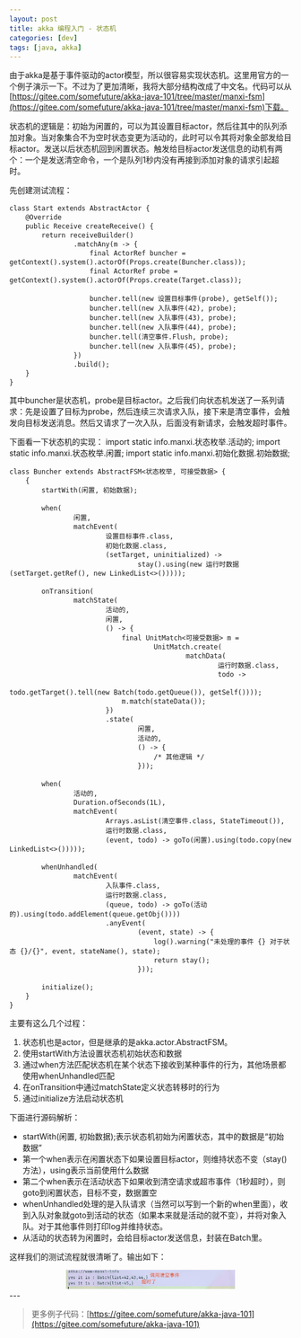 ```yaml
---
layout: post
title: akka 编程入门 - 状态机
categories: [dev]
tags: [java, akka]
---
```

由于akka是基于事件驱动的actor模型，所以很容易实现状态机。这里用官方的一个例子演示一下。不过为了更加清晰，我将大部分结构改成了中文名。代码可以从[https://gitee.com/somefuture/akka-java-101/tree/master/manxi-fsm](https://gitee.com/somefuture/akka-java-101/tree/master/manxi-fsm)下载。

状态机的逻辑是：初始为闲置的，可以为其设置目标actor，然后往其中的队列添加对象。当对象集合不为空时状态变更为活动的，此时可以令其将对象全部发给目标actor。发送以后状态机回到闲置状态。触发给目标actor发送信息的动机有两个：一个是发送清空命令，一个是队列1秒内没有再接到添加对象的请求引起超时。

先创建测试流程：
```
class Start extends AbstractActor {
    @Override
    public Receive createReceive() {
        return receiveBuilder()
                .matchAny(m -> {
                    final ActorRef buncher = getContext().system().actorOf(Props.create(Buncher.class));
                    final ActorRef probe = getContext().system().actorOf(Props.create(Target.class));

                    buncher.tell(new 设置目标事件(probe), getSelf());
                    buncher.tell(new 入队事件(42), probe);
                    buncher.tell(new 入队事件(43), probe);
                    buncher.tell(new 入队事件(44), probe);
                    buncher.tell(清空事件.Flush, probe);
                    buncher.tell(new 入队事件(45), probe);
                })
                .build();
    }
}
```
其中buncher是状态机，probe是目标actor。之后我们向状态机发送了一系列请求：先是设置了目标为probe，然后连续三次请求入队，接下来是清空事件，会触发向目标发送消息。然后又请求了一次入队，后面没有新请求，会触发超时事件。

下面看一下状态机的实现：
import static info.manxi.状态枚举.活动的;
import static info.manxi.状态枚举.闲置;
import static info.manxi.初始化数据.初始数据;
```
class Buncher extends AbstractFSM<状态枚举, 可接受数据> {
    {
        startWith(闲置, 初始数据);

        when(
                闲置,
                matchEvent(
                        设置目标事件.class,
                        初始化数据.class,
                        (setTarget, uninitialized) ->
                                stay().using(new 运行时数据(setTarget.getRef(), new LinkedList<>()))));

        onTransition(
                matchState(
                        活动的,
                        闲置,
                        () -> {
                            final UnitMatch<可接受数据> m =
                                    UnitMatch.create(
                                            matchData(
                                                    运行时数据.class,
                                                    todo ->
                                                            todo.getTarget().tell(new Batch(todo.getQueue()), getSelf())));
                            m.match(stateData());
                        })
                        .state(
                                闲置,
                                活动的,
                                () -> {
                                    /* 其他逻辑 */
                                }));

        when(
                活动的,
                Duration.ofSeconds(1L),
                matchEvent(
                        Arrays.asList(清空事件.class, StateTimeout()),
                        运行时数据.class,
                        (event, todo) -> goTo(闲置).using(todo.copy(new LinkedList<>()))));

        whenUnhandled(
                matchEvent(
                        入队事件.class,
                        运行时数据.class,
                        (queue, todo) -> goTo(活动的).using(todo.addElement(queue.getObj())))
                        .anyEvent(
                                (event, state) -> {
                                    log().warning("未处理的事件 {} 对于状态 {}/{}", event, stateName(), state);
                                    return stay();
                                }));

        initialize();
    }
}
```
主要有这么几个过程：
1. 状态机也是actor，但是继承的是akka.actor.AbstractFSM。
2. 使用startWith方法设置状态机初始状态和数据
3. 通过when方法匹配状态机在某个状态下接收到某种事件的行为，其他场景都使用whenUnhandled匹配
4. 在onTransition中通过matchState定义状态转移时的行为
5. 通过initialize方法启动状态机

下面进行源码解析：
- startWith(闲置, 初始数据);表示状态机初始为闲置状态，其中的数据是“初始数据”
- 第一个when表示在闲置状态下如果设置目标actor，则维持状态不变（stay()方法），using表示当前使用什么数据
- 第二个when表示在活动状态下如果收到清空请求或超市事件（1秒超时），则goto到闲置状态，目标不变，数据置空
- whenUnhandled处理的是入队请求（当然可以写到一个新的when里面），收到入队对象就goto到活动的状态（如果本来就是活动的就不变），并将对象入队。对于其他事件则打印log并维持状态。
- 从活动的状态转为闲置时，会给目标actor发送信息，封装在Batch里。

这样我们的测试流程就很清晰了。输出如下：
<div align="center">
<img width="60%" src="/images/post/akkafsm.png">
</div>
---

> 更多例子代码：[https://gitee.com/somefuture/akka-java-101](https://gitee.com/somefuture/akka-java-101)